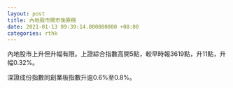 ```yaml
---
layout: post
title: 內地股市開市後靠穩
date: 2021-01-13 09:39:14.000000000 +08:00
categories: rthk
---
```


內地股市上升但升幅有限。上證綜合指數高開5點，較早時報3619點，升11點，升幅0.32%。

深證成份指數同創業板指數升逾0.6%至0.8%。
